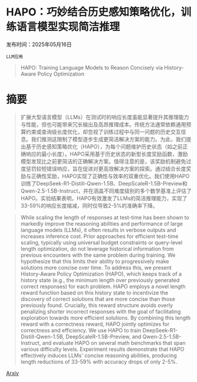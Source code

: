 # HAPO：巧妙结合历史感知策略优化，训练语言模型实现简洁推理

发布时间：2025年05月16日

`LLM应用`

> HAPO: Training Language Models to Reason Concisely via History-Aware Policy Optimization

# 摘要

> 扩展大型语言模型（LLMs）在测试时的响应长度虽能显著提升其推理能力与性能，但也可能带来冗长输出及高昂推理成本。传统方法通常依赖通用预算约束或查询级长度优化，却忽视了训练过程中与同一问题的历史交互信息。我们推测这限制了模型逐步生成更简洁解决方案的能力。为此，我们提出基于历史感知策略优化（HAPO），为每个问题维护历史状态（如之前正确响应的最小长度）。HAPO采用基于历史状态的新型长度奖励函数，激励模型发现比之前更简洁的正确解决方案。值得注意的是，该奖励机制避免过度惩罚较短错误响应，旨在促进对更高效解决方案的探索。通过结合长度奖励与正确性奖励，HAPO实现了正确性与效率的双重优化。我们使用HAPO训练了DeepSeek-R1-Distill-Qwen-1.5B、DeepScaleR-1.5B-Preview和Qwen-2.5-1.5B-Instruct，并在涵盖不同难度级别的多个数学基准上评估了HAPO。实验结果表明，HAPO有效激发了LLMs的简洁推理能力，实现了33-59%的响应长度缩减，同时仅导致2-5%的准确率下降。

> While scaling the length of responses at test-time has been shown to markedly improve the reasoning abilities and performance of large language models (LLMs), it often results in verbose outputs and increases inference cost. Prior approaches for efficient test-time scaling, typically using universal budget constraints or query-level length optimization, do not leverage historical information from previous encounters with the same problem during training. We hypothesize that this limits their ability to progressively make solutions more concise over time. To address this, we present History-Aware Policy Optimization (HAPO), which keeps track of a history state (e.g., the minimum length over previously generated correct responses) for each problem. HAPO employs a novel length reward function based on this history state to incentivize the discovery of correct solutions that are more concise than those previously found. Crucially, this reward structure avoids overly penalizing shorter incorrect responses with the goal of facilitating exploration towards more efficient solutions. By combining this length reward with a correctness reward, HAPO jointly optimizes for correctness and efficiency. We use HAPO to train DeepSeek-R1-Distill-Qwen-1.5B, DeepScaleR-1.5B-Preview, and Qwen-2.5-1.5B-Instruct, and evaluate HAPO on several math benchmarks that span various difficulty levels. Experiment results demonstrate that HAPO effectively induces LLMs' concise reasoning abilities, producing length reductions of 33-59% with accuracy drops of only 2-5%.

[Arxiv](https://arxiv.org/abs/2505.11225)